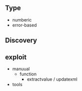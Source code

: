 ## Type
- numberic
- error-based


## Discovery


## exploit
- manuual
  - function
    - extractvalue / updatexml
- tools

## 
